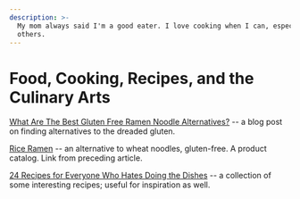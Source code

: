 ```yaml
---
description: >-
  My mom always said I'm a good eater. I love cooking when I can, especially for
  others.
---
```


# Food, Cooking, Recipes, and the Culinary Arts

[What Are The Best Gluten Free Ramen Noodle Alternatives?](https://www.pressery.com/blog/gluten-free-ramen-noodle-alternatives) -- a blog post on finding alternatives to the dreaded gluten. 

[Rice Ramen](https://shop.lotusfoods.com/Rice-Ramen/c/LotusFoods@Ramen) -- an alternative to wheat noodles, gluten-free. A product catalog. Link from preceding article.

[24 Recipes for Everyone Who Hates Doing the Dishes](https://cooking.nytimes.com/68861692-nyt-cooking/18364359-24-recipes-for-everyone-who-hates-doing-the-dishes%20%20%20%20%20%20) -- a collection of some interesting recipes; useful for inspiration as well.



